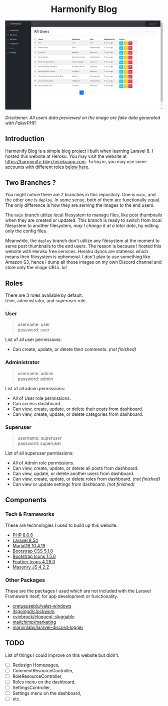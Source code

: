 <div align="center">

# Harmonify Blog
</div>
<p align="center">
<a href="https://harmonify-blog.herokuapp.com/" target="_blank"><img src="https://raw.githubusercontent.com/harmonify/harmonify-blog/main/.github/img/preview.png" width="600"></a>
</p>

_Disclaimer: All users data previewed on the image are fake data generated with FakerPHP._
## Introduction

Harmonify Blog is a simple blog project I built when learning Laravel 8. I hosted this website at Heroku. You may visit the website at https://harmonify-blog.herokuapp.com.
To log in, you may use some accounts with different roles [below here](#roles).


## Two Branches ?

You might notice there are 2 branches in this repository. One is `main`, and the other one is `deploy`. In some sense, both of them are functionally equal. The only difference is how they are serving the images to the end users.

The `main` branch utilize local filesystem to manage files, like post thumbnails when they are created or updated. This branch is ready to switch from local filesystem to another filesystem, _may I change it at a later date_, by editing only the config files.

Meanwhile, the `deploy` branch don't utilize any filesystem at the moment to serve post thumbnails to the end users. The reason is because I hosted this website with Heroku free services. Heroku dynos are stateless which means their filesystem is ephemeral. I don't plan to use something like Amazon S3, hence I dump all those images on my own Discord channel and store only the image URLs. _lol_

## Roles

There are 3 roles available by default.  
User, administrator, and superuser role.
### User
> username: user  
> password: user  

List of all user permissions:
* Can create, update, or delete their comments. _(not finished)_

### Administrator
> username: admin  
> password: admin  

List of all admin permissions:
* All of User role permissions.
* Can access dashboard.
* Can view, create, update, or delete their posts from dashboard.
* Can view, create, update, or delete categories from dashboard.

### Superuser
> username: superuser  
> password: superuser  

List of all superuser permissions:
* All of Admin role permissions.
* Can view, create, update, or delete all posts from dashboard.
* Can view, update, or delete another users from dashboard.
* Can view, create, update, or delete roles from dashboard. _(not finished)_
* Can view or update settings from dashboard. _(not finished)_

## Components

### Tech & Frameworks
These are technologies I used to build up this website.
* [PHP 8.0.6](https://www.php.net/)
* [Laravel 8.54](https://laravel.com/)
* [MariaDB 10.4.19](https://mariadb.org/)
* [Bootstrap CSS 5.1.0](https://getbootstrap.com/)
* [Bootstrap Icons 1.5.0](https://icons.getbootstrap.com/)
* [Feather Icons 4.28.0](https://feathericons.com/)
* [Masonry JS 4.2.2](https://masonry.desandro.com/)

### Other Packages

These are the packages I used which are not included with the Laravel Framework itself, for app development or functionality.
* [cretueusebiu/valet-windows](https://github.com/cretueusebiu/valet-windows)
* [itsgoingd/clockwork](https://github.com/itsgoingd/clockwork)
* [cviebrock/eloquent-sluggable](https://github.com/cviebrock/eloquent-sluggable)
* [mailchimp/marketing](https://github.com/mailchimp/mailchimp-marketing-php)
* [marvinlabs/laravel-discord-logger](https://github.com/marvinlabs/laravel-discord-logger)

## TODO

List of things I could improve on this website but didn't.
- [ ] Redesign Homepages,
- [ ] CommentResourceController,
- [ ] RoleResourceController,
- [ ] Roles menu on the dashboard,
- [ ] SettingsController,
- [ ] Settings menu on the dashboard,
- [ ] etc.

